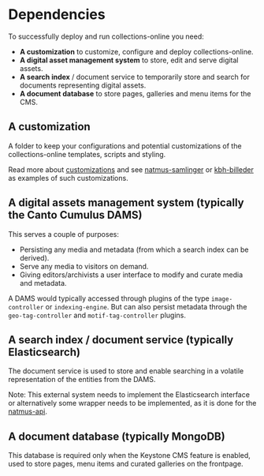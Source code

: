 # Dependencies

To successfully deploy and run collections-online you need:

- **A customization** to customize, configure and deploy collections-online.
- **A digital asset management system** to store, edit and serve digital assets.
- **A search index** / document service to temporarily store and search for
  documents representing digital assets.
- **A document database** to store pages, galleries and menu items for the CMS.

## A customization

A folder to keep your configurations and potential customizations of the
collections-online templates, scripts and styling.

Read more about [customizations](./CUSTOMIZATIONS.md) and see [natmus-samlinger](https://github.com/NationalMuseumofDenmark/natmus-samlinger) or [kbh-billeder](https://github.com/CopenhagenCityArchives/kbh-billeder) as examples of such customizations.

## A digital assets management system (typically the Canto Cumulus DAMS)

This serves a couple of purposes:
- Persisting any media and metadata (from which a search index can be derived).
- Serve any media to visitors on demand.
- Giving editors/archivists a user interface to modify and curate media and
  metadata.

A DAMS would typically accessed through plugins of the type `image-controller`
or `indexing-engine`. But can also persist metadata through the
`geo-tag-controller` and `motif-tag-controller` plugins.

## A search index / document service (typically Elasticsearch)

The document service is used to store and enable searching in a volatile
representation of the entities from the DAMS.

Note: This external system needs to implement the Elasticsearch interface or
alternatively some wrapper needs to be implemented, as it is done for the
[natmus-api](https://github.com/NationalMuseumofDenmark/natmus-samlinger/blob/master/services/natmus-api.js).

## A document database (typically MongoDB)

This database is required only when the Keystone CMS feature is enabled, used to
store pages, menu items and curated galleries on the frontpage.
